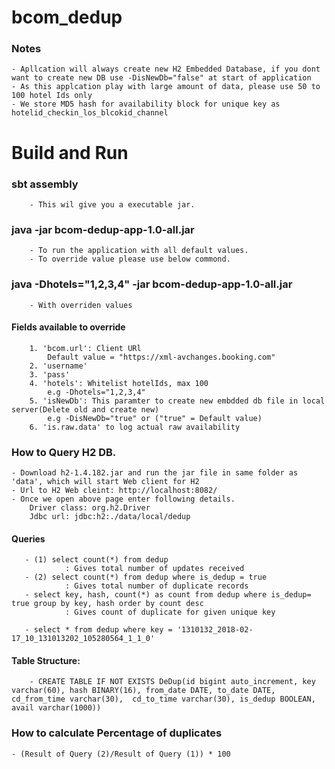 # bcom_dedup
 
 
 
### Notes
    - Apllcation will always create new H2 Embedded Database, if you dont want to create new DB use -DisNewDb="false" at start of application
    - As this applcation play with large amount of data, please use 50 to 100 hotel Ids only
    - We store MD5 hash for availability block for unique key as hotelid_checkin_los_blcokid_channel
    
# Build and Run

### sbt assembly
        - This wil give you a executable jar.
### java  -jar bcom-dedup-app-1.0-all.jar
        - To run the application with all default values.
        - To override value please use below commond.
### java -Dhotels="1,2,3,4" -jar bcom-dedup-app-1.0-all.jar
        - With overriden values
#### Fields available to override
        1. 'bcom.url': Client URl
            Default value = "https://xml-avchanges.booking.com"
        2. 'username'
        3. 'pass'
        4. 'hotels': Whitelist hotelIds, max 100
            e.g -Dhotels="1,2,3,4"
        5. 'isNewDb': This paramter to create new embdded db file in local server(Delete old and create new)
            e.g -DisNewDb="true" or ("true" = Default value)
        6. 'is.raw.data' to log actual raw availability 
            
            
### How to Query H2 DB.
    - Download h2-1.4.182.jar and run the jar file in same folder as 'data', which will start Web client for H2
    - Url to H2 Web cleint: http://localhost:8082/ 
    - Once we open above page enter following details.
        Driver class: org.h2.Driver
        Jdbc url: jdbc:h2:./data/local/dedup
#### Queries

       - (1) select count(*) from dedup
                : Gives total number of updates received
       - (2) select count(*) from dedup where is_dedup = true
                : Gives total number of duplicate records
       - select key, hash, count(*) as count from dedup where is_dedup= true group by key, hash order by count desc
                : Gives count of duplicate for given unique key
        
       - select * from dedup where key = '1310132_2018-02-17_10_131013202_105280564_1_1_0'
       
#### Table Structure:
        - CREATE TABLE IF NOT EXISTS DeDup(id bigint auto_increment, key varchar(60), hash BINARY(16), from_date DATE, to_date DATE, cd_from_time varchar(30),  cd_to_time varchar(30), is_dedup BOOLEAN, avail varchar(1000))

      
### How to calculate Percentage of duplicates
    - (Result of Query (2)/Result of Query (1)) * 100
    
    

        



    
       